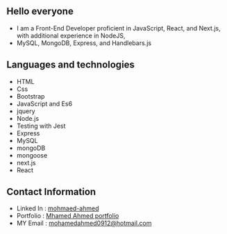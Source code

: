 ## Hello everyone
- I am a Front-End Developer proficient in JavaScript, React, and Next.js, with additional experience in NodeJS, 
- MySQL, MongoDB, Express, and Handlebars.js
## Languages and technologies 
- HTML
- Css
- Bootstrap
- JavaScript and Es6
- jquery
- Node.js
- Testing with Jest
- Express
- MySQL
- mongoDB
- mongoose
- next.js
- React


## Contact Information 
* Linked In :  [mohmaed-ahmed](https://www.linkedin.com/in/mohamed-ahmed-27075b222/)
* Portfolio : [Mhamed Ahmed portfolio](https://mohamedahmed-1980.github.io/mohamedahmed-1980/)
* MY Email : mohamedahmed0912@hotmail.com




